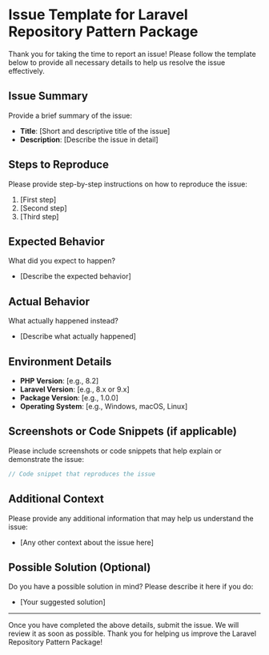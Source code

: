 # Issue Template for Laravel Repository Pattern Package

Thank you for taking the time to report an issue! Please follow the template below to provide all necessary details to help us resolve the issue effectively.

## Issue Summary

Provide a brief summary of the issue:

- **Title**: [Short and descriptive title of the issue]
- **Description**: [Describe the issue in detail]

## Steps to Reproduce

Please provide step-by-step instructions on how to reproduce the issue:

1. [First step]
2. [Second step]
3. [Third step]

## Expected Behavior

What did you expect to happen?

- [Describe the expected behavior]

## Actual Behavior

What actually happened instead?

- [Describe what actually happened]

## Environment Details

- **PHP Version**: [e.g., 8.2]
- **Laravel Version**: [e.g., 8.x or 9.x]
- **Package Version**: [e.g., 1.0.0]
- **Operating System**: [e.g., Windows, macOS, Linux]

## Screenshots or Code Snippets (if applicable)

Please include screenshots or code snippets that help explain or demonstrate the issue:

```php
// Code snippet that reproduces the issue
```

## Additional Context

Please provide any additional information that may help us understand the issue:

- [Any other context about the issue here]

## Possible Solution (Optional)

Do you have a possible solution in mind? Please describe it here if you do:

- [Your suggested solution]

---

Once you have completed the above details, submit the issue. We will review it as soon as possible. Thank you for helping us improve the Laravel Repository Pattern Package!


